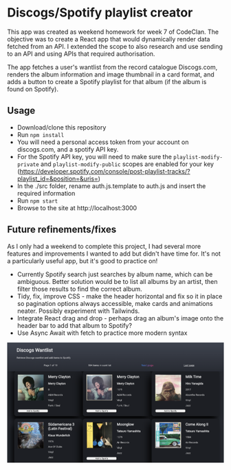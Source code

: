 # Discogs/Spotify playlist creator

This app was created as weekend homework for week 7 of CodeClan. The objective was to create a React app that would dynamically render data fetched from an API. I extended the scope to also research and use sending to an API and using APIs that required authorisation.

The app fetches a user's wantlist from the record catalogue Discogs.com, renders the album information and image thumbnail in a card format, and adds a button to create a Spotify playlist for that album (if the album is found on Spotify).

## Usage

* Download/clone this repository
* Run `npm install`
* You will need a personal access token from your account on discogs.com, and a spotify API key.
* For the Spotify API key, you will need to make sure the `playlist-modify-private` and `playlist-modify-public` scopes are enabled for your key (https://developer.spotify.com/console/post-playlist-tracks/?playlist_id=&position=&uris=)
* In the ./src folder, rename auth.js.template to auth.js and insert the required information
* Run `npm start`
* Browse to the site at http://localhost:3000

## Future refinements/fixes

As I only had a weekend to complete this project, I had several more features and improvements I wanted to add but didn't have time for. It's not a particularly useful app, but it's good to practice on!

* Currently Spotify search just searches by album name, which can be ambiguous. Better solution would be to list all albums by an artist, then filter those results to find the correct album.
* Tidy, fix, improve CSS - make the header horizontal and fix so it in place so pagination options always accessible, make cards and animations neater. Possibly experiment with Tailwinds.
* Integrate React drag and drop - perhaps drag an album's image onto the header bar to add that album to Spotify? 
* Use Async Await with fetch to practice more modern syntax


![screenshot-of-app](./discogs-api-app.png)

